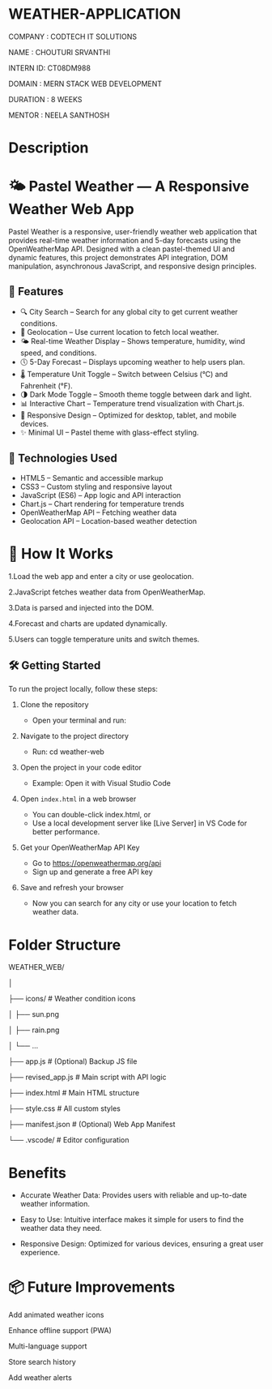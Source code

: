 # WEATHER-APPLICATION

COMPANY  : CODTECH IT SOLUTIONS

NAME     : CHOUTURI SRVANTHI

INTERN ID: CT08DM988

DOMAIN   : MERN STACK WEB DEVELOPMENT

DURATION : 8 WEEKS

MENTOR   : NEELA SANTHOSH


# Description
# 🌤️ Pastel Weather — A Responsive Weather Web App

Pastel Weather is a responsive, user-friendly weather web application that provides real-time weather information and 5-day forecasts using the OpenWeatherMap API. Designed with a clean pastel-themed UI and dynamic features, this project demonstrates API integration, DOM manipulation, asynchronous JavaScript, and responsive design principles.

## 📌 Features

- 🔍 City Search – Search for any global city to get current weather conditions.
- 📍 Geolocation – Use current location to fetch local weather.
- 🌤️ Real-time Weather Display – Shows temperature, humidity, wind speed, and conditions.
- 🕔 5-Day Forecast – Displays upcoming weather to help users plan.
- 🌡️ Temperature Unit Toggle – Switch between Celsius (°C) and Fahrenheit (°F).
- 🌗 Dark Mode Toggle – Smooth theme toggle between dark and light.
- 📊 Interactive Chart – Temperature trend visualization with Chart.js.
- 📱 Responsive Design – Optimized for desktop, tablet, and mobile devices.
- ✨ Minimal UI – Pastel theme with glass-effect styling.

## 🔧 Technologies Used

- HTML5 – Semantic and accessible markup
- CSS3 – Custom styling and responsive layout
- JavaScript (ES6) – App logic and API interaction
- Chart.js – Chart rendering for temperature trends
- OpenWeatherMap API – Fetching weather data
- Geolocation API – Location-based weather detection

# 🚀 How It Works

1.Load the web app and enter a city or use geolocation.

2.JavaScript fetches weather data from OpenWeatherMap.

3.Data is parsed and injected into the DOM.

4.Forecast and charts are updated dynamically.

5.Users can toggle temperature units and switch themes.

## 🛠️ Getting Started

To run the project locally, follow these steps:

1. Clone the repository
   - Open your terminal and run:
          
     

2. Navigate to the project directory
   - Run:
          cd weather-web
     

3. Open the project in your code editor
   - Example: Open it with Visual Studio Code

4. Open `index.html` in a web browser
   - You can double-click index.html, or
   - Use a local development server like [Live Server] in VS Code for better performance.

5. Get your OpenWeatherMap API Key
   - Go to https://openweathermap.org/api
   - Sign up and generate a free API key

6. Save and refresh your browser
   - Now you can search for any city or use your location to fetch weather data.

     
  # Folder Structure
  
 WEATHER_WEB/
 
│

├── icons/                        # Weather condition icons

│      ├── sun.png

│      ├── rain.png

│      └── ...

├── app.js                        # (Optional) Backup JS file

├── revised_app.js                # Main script with API logic

├── index.html                    # Main HTML structure

├── style.css                     # All custom styles

├── manifest.json                 # (Optional) Web App Manifest

└── .vscode/                      # Editor configuration

  
# Benefits

- Accurate Weather Data: Provides users with reliable and up-to-date weather information.
  
- Easy to Use: Intuitive interface makes it simple for users to find the weather data they need.
  
- Responsive Design: Optimized for various devices, ensuring a great user experience.

# 📦 Future Improvements

Add animated weather icons

Enhance offline support (PWA)

Multi-language support

Store search history

Add weather alerts

